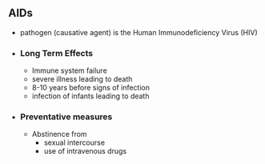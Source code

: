 ## AIDs
- pathogen (causative agent) is the Human Immunodeficiency Virus (HIV)
- ### Long Term Effects
	- Immune system failure
	- severe illness leading to death
	- 8-10 years before signs of infection
	- infection of infants leading to death
- ### Preventative measures
	- Abstinence from 
		- sexual intercourse
		- use of intravenous drugs